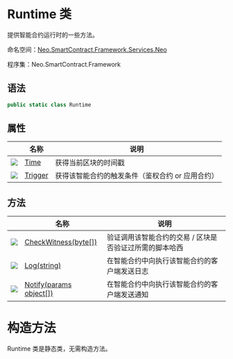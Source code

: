 # Runtime 类

提供智能合约运行时的一些方法。

命名空间：[Neo.SmartContract.Framework.Services.Neo](../neo.md)

程序集：Neo.SmartContract.Framework

## 语法

```c#
public static class Runtime
```

## 属性

|                                                        | 名称                          | 说明                                             |
| ------------------------------------------------------ | ----------------------------- | ------------------------------------------------ |
| ![](https://i-msdn.sec.s-msft.com/dynimg/IC74937.jpeg) | [Time](Runtime/Time.md)       | 获得当前区块的时间戳                             |
| ![](https://i-msdn.sec.s-msft.com/dynimg/IC74937.jpeg) | [Trigger](Runtime/Trigger.md) | 获得该智能合约的触发条件（鉴权合约 or 应用合约） |

## 方法

|                                          | 名称                                       | 说明                            |
| ---------------------------------------- | ---------------------------------------- | ----------------------------- |
| ![](https://i-msdn.sec.s-msft.com/dynimg/IC91302.jpeg) | [CheckWitness(byte[])](Runtime/CheckWitness.md) | 验证调用该智能合约的交易 / 区块是否验证过所需的脚本哈西 |
| ![](https://i-msdn.sec.s-msft.com/dynimg/IC91302.jpeg) | [Log(string)](Runtime/Log.md)            | 在智能合约中向执行该智能合约的客户端发送日志        |
| ![](https://i-msdn.sec.s-msft.com/dynimg/IC91302.jpeg) | [Notify(params object[])](Runtime/Notify.md) | 在智能合约中向执行该智能合约的客户端发送通知        |


# 构造方法

Runtime 类是静态类，无需构造方法。